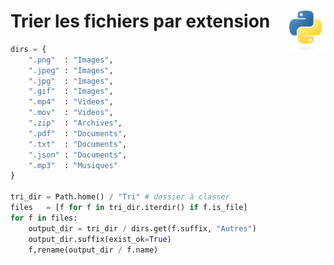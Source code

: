 # **Trier les fichiers par extension**<a href="../../../"><img align="right" src="../../../assets/Python-logo-notext.svg" alt="Python" height="64px"></a>
```py
dirs = {
    ".png"  : "Images",
    ".jpeg" : "Images",
    ".jpg"  : "Images",
    ".gif"  : "Images",
    ".mp4"  : "Videos",
    ".mov"  : "Videos",
    ".zip"  : "Archives",
    ".pdf"  : "Documents",
    ".txt"  : "Documents",
    ".json" : "Documents",
    ".mp3"  : "Musiques"
}

tri_dir = Path.home() / "Tri" # dossier à classer
files   = [f for f in tri_dir.iterdir() if f.is_file]
for f in files:
    output_dir = tri_dir / dirs.get(f.suffix, "Autres")
    output_dir.suffix(exist_ok=True)
    f,rename(output_dir / f.name)